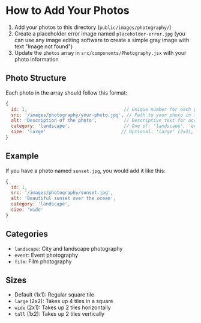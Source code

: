 # How to Add Your Photos

1. Add your photos to this directory (`public/images/photography/`)
2. Create a placeholder error image named `placeholder-error.jpg` (you can use any image editing software to create a simple gray image with text "Image not found")
3. Update the `photos` array in `src/components/Photography.jsx` with your photo information

## Photo Structure
Each photo in the array should follow this format:
```javascript
{
  id: 1,                                    // Unique number for each photo
  src: '/images/photography/your-photo.jpg', // Path to your photo in this directory
  alt: 'Description of the photo',          // Descriptive text for accessibility
  category: 'landscape',                    // One of: 'landscape', 'event', 'film'
  size: 'large'                            // Optional: 'large' (2x2), 'wide' (2x1), 'tall' (1x2), or omit for default (1x1)
}
```

## Example
If you have a photo named `sunset.jpg`, you would add it like this:
```javascript
{
  id: 1,
  src: '/images/photography/sunset.jpg',
  alt: 'Beautiful sunset over the ocean',
  category: 'landscape',
  size: 'wide'
}
```

## Categories
- `landscape`: City and landscape photography
- `event`: Event photography
- `film`: Film photography

## Sizes
- Default (1x1): Regular square tile
- `large` (2x2): Takes up 4 tiles in a square
- `wide` (2x1): Takes up 2 tiles horizontally
- `tall` (1x2): Takes up 2 tiles vertically
